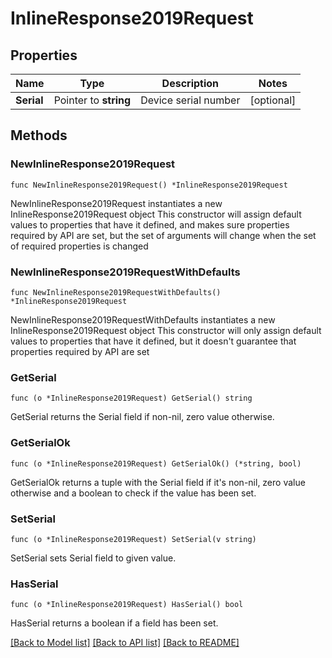 # InlineResponse2019Request

## Properties

Name | Type | Description | Notes
------------ | ------------- | ------------- | -------------
**Serial** | Pointer to **string** | Device serial number | [optional] 

## Methods

### NewInlineResponse2019Request

`func NewInlineResponse2019Request() *InlineResponse2019Request`

NewInlineResponse2019Request instantiates a new InlineResponse2019Request object
This constructor will assign default values to properties that have it defined,
and makes sure properties required by API are set, but the set of arguments
will change when the set of required properties is changed

### NewInlineResponse2019RequestWithDefaults

`func NewInlineResponse2019RequestWithDefaults() *InlineResponse2019Request`

NewInlineResponse2019RequestWithDefaults instantiates a new InlineResponse2019Request object
This constructor will only assign default values to properties that have it defined,
but it doesn't guarantee that properties required by API are set

### GetSerial

`func (o *InlineResponse2019Request) GetSerial() string`

GetSerial returns the Serial field if non-nil, zero value otherwise.

### GetSerialOk

`func (o *InlineResponse2019Request) GetSerialOk() (*string, bool)`

GetSerialOk returns a tuple with the Serial field if it's non-nil, zero value otherwise
and a boolean to check if the value has been set.

### SetSerial

`func (o *InlineResponse2019Request) SetSerial(v string)`

SetSerial sets Serial field to given value.

### HasSerial

`func (o *InlineResponse2019Request) HasSerial() bool`

HasSerial returns a boolean if a field has been set.


[[Back to Model list]](../README.md#documentation-for-models) [[Back to API list]](../README.md#documentation-for-api-endpoints) [[Back to README]](../README.md)


